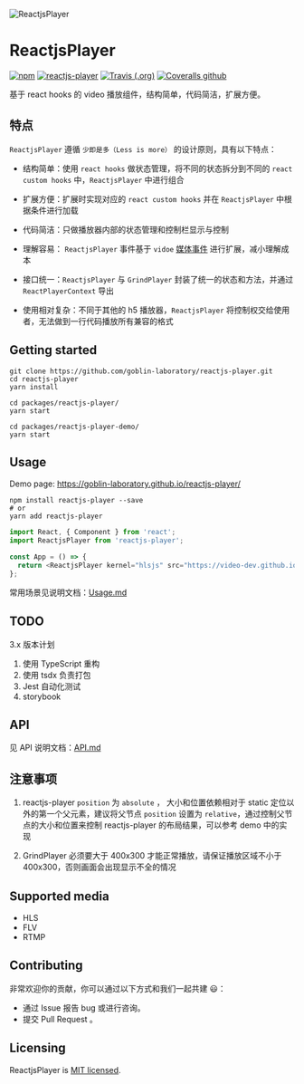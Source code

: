 ![ReactjsPlayer](./docs/logo128x128.png)

# ReactjsPlayer

[![npm](https://img.shields.io/npm/v/reactjs-player.svg?color=blue&style=flat-square)](https://www.npmjs.com/package/reactjs-player)
[![reactjs-player](https://img.shields.io/bundlephobia/minzip/reactjs-player.svg?style=flat-square)](https://www.npmjs.com/package/reactjs-player)
[![Travis (.org)](https://img.shields.io/travis/goblin-laboratory/reactjs-player.svg?style=flat-square)](https://travis-ci.org/goblin-laboratory/reactjs-player)
[![Coveralls github](https://img.shields.io/coveralls/github/goblin-laboratory/reactjs-player.svg?style=flat-square)](https://coveralls.io/github/goblin-laboratory/reactjs-player)

基于 react hooks 的 video 播放组件，结构简单，代码简洁，扩展方便。

## 特点

`ReactjsPlayer` 遵循 `少即是多（Less is more）` 的设计原则，具有以下特点：

- 结构简单：使用 `react hooks` 做状态管理，将不同的状态拆分到不同的 `react custom hooks` 中，`ReactjsPlayer` 中进行组合

- 扩展方便：扩展时实现对应的 `react custom hooks` 并在 `ReactjsPlayer` 中根据条件进行加载

- 代码简洁：只做播放器内部的状态管理和控制栏显示与控制

- 理解容易： `ReactjsPlayer` 事件基于 `vidoe` [媒体事件](https://developer.mozilla.org/zh-CN/docs/Web/Guide/Events/Media_events) 进行扩展，减小理解成本

- 接口统一：`ReactjsPlayer` 与 `GrindPlayer` 封装了统一的状态和方法，并通过 `ReactPlayerContext` 导出

- 使用相对复杂：不同于其他的 h5 播放器，`ReactjsPlayer` 将控制权交给使用者，无法做到一行代码播放所有兼容的格式

## Getting started

```
git clone https://github.com/goblin-laboratory/reactjs-player.git
cd reactjs-player
yarn install
```

```
cd packages/reactjs-player/
yarn start
```

```
cd packages/reactjs-player-demo/
yarn start
```

## Usage

Demo page: https://goblin-laboratory.github.io/reactjs-player/

```
npm install reactjs-player --save
# or
yarn add reactjs-player
```

```js
import React, { Component } from 'react';
import ReactjsPlayer from 'reactjs-player';

const App = () => {
  return <ReactjsPlayer kernel="hlsjs" src="https://video-dev.github.io/streams/x36xhzz/x36xhzz.m3u8" />;
};
```

常用场景见说明文档：[Usage.md](https://github.com/goblin-laboratory/reactjs-player/blob/master/docs/Usage.md)

## TODO
3.x 版本计划
1. 使用 TypeScript 重构
2. 使用 tsdx 负责打包
3. Jest 自动化测试
4. storybook

## API

见 API 说明文档：[API.md](https://github.com/goblin-laboratory/reactjs-player/blob/master/docs/API.md)

## 注意事项

1. reactjs-player `position` 为 `absolute` ， 大小和位置依赖相对于 static 定位以外的第一个父元素，建议将父节点 `position` 设置为 `relative`，通过控制父节点的大小和位置来控制 reactjs-player 的布局结果，可以参考 demo 中的实现

2. GrindPlayer 必须要大于 400x300 才能正常播放，请保证播放区域不小于 400x300，否则画面会出现显示不全的情况


## Supported media

- HLS
- FLV
- RTMP

<!-- ## 微信同层播放

待补充 -->

## Contributing

非常欢迎你的贡献，你可以通过以下方式和我们一起共建 😃：

- 通过 Issue 报告 bug 或进行咨询。
- 提交 Pull Request 。

## Licensing

ReactjsPlayer is [MIT licensed](./docs/LICENSE).

